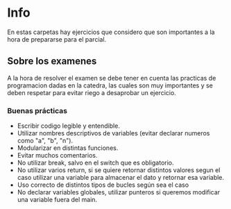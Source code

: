 # Info

En estas carpetas hay ejercicios que considero que son importantes a la hora de prepararse para el parcial.

## Sobre los examenes

A la hora de resolver el examen se debe tener en cuenta las practicas de programacion dadas en la catedra, las cuales son muy importantes y se deben respetar para evitar riego a desaprobar un ejercicio.

### Buenas prácticas

- Escribir codigo legible y entendible.
- Utilizar nombres descriptivos de variables (evitar declarar numeros como "a", "b", "n").
- Modularizar en distintas funciones.
- Evitar muchos comentarios.
- No utilizar break, salvo en el switch que es obligatorio.
- No utilizar varios return, si se quiere retornar distintos valores segun el caso utilizar una variable para almacenar el dato y retornar esa variable.
- Uso correcto de distintos tipos de bucles según sea el caso
- No declarar variables globales, utilizar punteros si queremos modificar una variable fuera del main.
